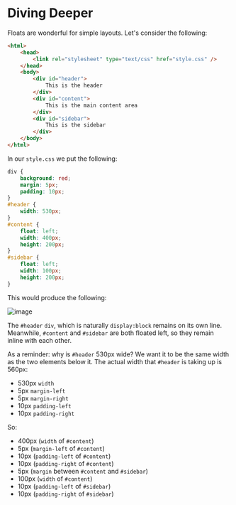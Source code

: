 # Diving Deeper

Floats are wonderful for simple layouts. Let's consider the following:

```html
<html>
	<head>
		<link rel="stylesheet" type="text/css" href="style.css" />
	</head>
	<body>
		<div id="header">
			This is the header
		</div>
		<div id="content">
			This is the main content area
		</div>
		<div id="sidebar">
			This is the sidebar
		</div>
	</body>
</html>	
```

In our `style.css` we put the following:

```css
div {
	background: red;
	margin: 5px;
	padding: 10px;
}
#header {
	width: 530px;
}
#content {
	float: left;
	width: 400px;
	height: 200px;
}
#sidebar {
	float: left;
	width: 100px;
	height: 200px;
}
```
This would produce the following:

![image](http://i.imgur.com/vLo5ITK.png)

The `#header` `div`, which is naturally `display:block` remains on its own line. Meanwhile, `#content` and `#sidebar` are both floated left, so they remain inline with each other.

As a reminder: why is `#header` 530px wide? We want it to be the same width as the two elements below it. The actual width that `#header` is taking up is 560px:

+ 530px `width` 
+ 5px `margin-left` 
+ 5px `margin-right` 
+ 10px `padding-left` 
+ 10px `padding-right`

So: 

+ 400px (`width` of `#content`) 
+ 5px (`margin-left` of `#content`) 
+ 10px (`padding-left` of `#content`) 
+ 10px (`padding-right` of `#content`) 
+ 5px (`margin` between `#content` and `#sidebar`) 
+ 100px (`width` of `#content`) 
+ 10px (`padding-left` of `#sidebar`) 
+ 10px (`padding-right` of `#sidebar`)
